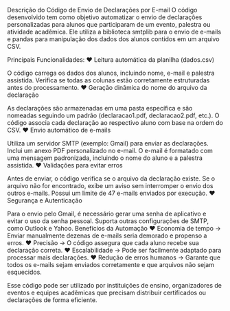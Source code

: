 Descrição do Código de Envio de Declarações por E-mail
O código desenvolvido tem como objetivo automatizar o envio de declarações personalizadas para alunos que participaram de um evento, palestra ou atividade acadêmica. Ele utiliza a biblioteca smtplib para o envio de e-mails e pandas para manipulação dos dados dos alunos contidos em um arquivo CSV.

Principais Funcionalidades:
♥ Leitura automática da planilha (dados.csv)

O código carrega os dados dos alunos, incluindo nome, e-mail e palestra assistida.
Verifica se todas as colunas estão corretamente estruturadas antes do processamento.
♥ Geração dinâmica do nome do arquivo da declaração

As declarações são armazenadas em uma pasta específica e são nomeadas seguindo um padrão (declaracao1.pdf, declaracao2.pdf, etc.).
O código associa cada declaração ao respectivo aluno com base na ordem do CSV.
♥ Envio automático de e-mails

Utiliza um servidor SMTP (exemplo: Gmail) para enviar as declarações.
Inclui um anexo PDF personalizado no e-mail.
O e-mail é formatado com uma mensagem padronizada, incluindo o nome do aluno e a palestra assistida.
♥ Validações para evitar erros

Antes de enviar, o código verifica se o arquivo da declaração existe.
Se o arquivo não for encontrado, exibe um aviso sem interromper o envio dos outros e-mails.
Possui um limite de 47 e-mails enviados por execução.
♥ Segurança e Autenticação

Para o envio pelo Gmail, é necessário gerar uma senha de aplicativo e evitar o uso da senha pessoal.
Suporta outras configurações de SMTP, como Outlook e Yahoo.
Benefícios da Automação
♥ Economia de tempo → Enviar manualmente dezenas de e-mails seria demorado e propenso a erros.
♥ Precisão → O código assegura que cada aluno recebe sua declaração correta.
♥ Escalabilidade → Pode ser facilmente adaptado para processar mais declarações.
♥ Redução de erros humanos → Garante que todos os e-mails sejam enviados corretamente e que arquivos não sejam esquecidos.

Esse código pode ser utilizado por instituições de ensino, organizadores de eventos e equipes acadêmicas que precisam distribuir certificados ou declarações de forma eficiente.
